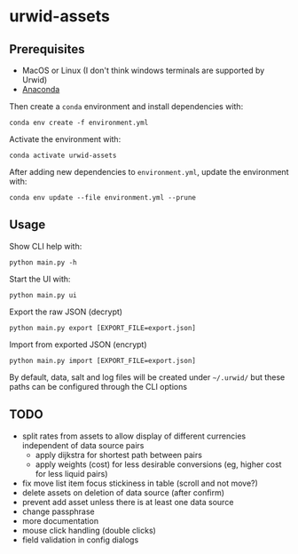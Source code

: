# urwid-assets

## Prerequisites

- MacOS or Linux (I don't think windows terminals are supported by Urwid)
- [Anaconda](https://docs.anaconda.com/free/anaconda/install/index.html)

Then create a `conda` environment and install dependencies with:

```shell
conda env create -f environment.yml
```

Activate the environment with:

```shell
conda activate urwid-assets
```

After adding new dependencies to `environment.yml`, update the environment with:

```shell
conda env update --file environment.yml --prune
```

## Usage

Show CLI help with:

```shell
python main.py -h
```

Start the UI with:

```shell
python main.py ui
```

Export the raw JSON (decrypt)

```shell
python main.py export [EXPORT_FILE=export.json]
```

Import from exported JSON (encrypt)

```shell
python main.py import [EXPORT_FILE=export.json]
```

By default, data, salt and log files will be created under `~/.urwid/` but these paths can be configured through the CLI options


## TODO

- split rates from assets to allow display of different currencies independent of data source pairs
  - apply dijkstra for shortest path between pairs
  - apply weights (cost) for less desirable conversions (eg, higher cost for less liquid pairs)
- fix move list item focus stickiness in table (scroll and not move?)
- delete assets on deletion of data source (after confirm)
- prevent add asset unless there is at least one data source
- change passphrase
- more documentation
- mouse click handling (double clicks)
- field validation in config dialogs
